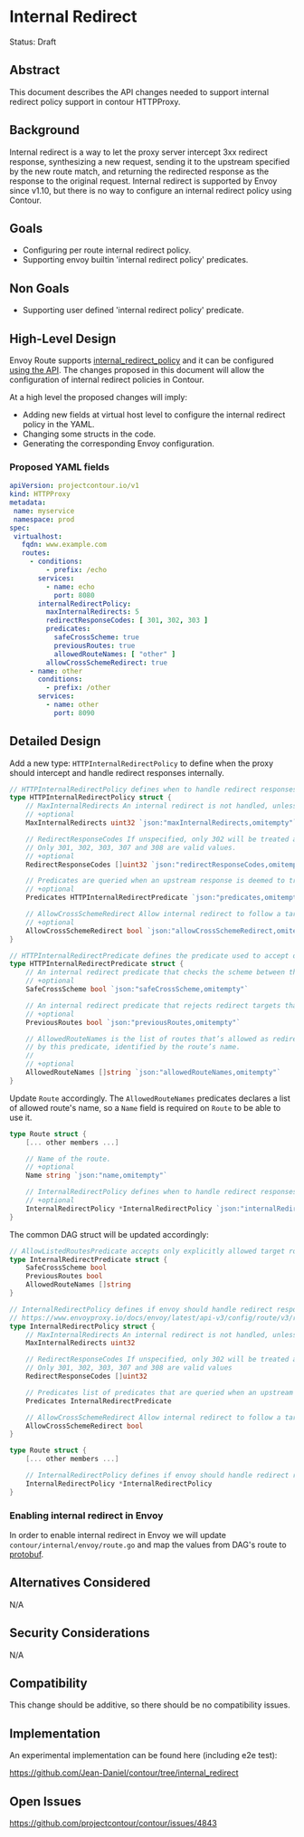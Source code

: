 # Internal Redirect

Status: Draft

## Abstract
This document describes the API changes needed to support internal redirect policy support in contour HTTPProxy.

## Background
Internal redirect is a way to let the proxy server intercept 3xx redirect response, synthesizing a new request, sending it to the upstream specified by the new route match, and returning the redirected response as the response to the original request.
Internal redirect is supported by Envoy since v1.10, but there is no way to configure an internal redirect policy using Contour.

## Goals
- Configuring per route internal redirect policy.
- Supporting envoy builtin 'internal redirect policy' predicates.

## Non Goals
- Supporting user defined 'internal redirect policy' predicate.

## High-Level Design

Envoy Route supports [internal_redirect_policy](https://www.envoyproxy.io/docs/envoy/latest/intro/arch_overview/http/http_connection_management#internal-redirects) and it can be configured [using the API](https://www.envoyproxy.io/docs/envoy/latest/api-v3/config/route/v3/route_components.proto#envoy-v3-api-field-config-route-v3-routeaction-internal-redirect-policy). The changes proposed in this document will allow the configuration of internal redirect policies in Contour.

At a high level the proposed changes will imply:
- Adding new fields at virtual host level to configure the internal redirect policy in the YAML.
- Changing some structs in the code.
- Generating the corresponding Envoy configuration.

### Proposed YAML fields

```yaml
apiVersion: projectcontour.io/v1
kind: HTTPProxy
metadata:
 name: myservice
 namespace: prod
spec:
 virtualhost:
   fqdn: www.example.com
   routes:
     - conditions:
         - prefix: /echo
       services:
         - name: echo
           port: 8080
       internalRedirectPolicy:
         maxInternalRedirects: 5
         redirectResponseCodes: [ 301, 302, 303 ]
         predicates:
           safeCrossScheme: true
           previousRoutes: true
           allowedRouteNames: [ "other" ]
         allowCrossSchemeRedirect: true
     - name: other
       conditions:
         - prefix: /other
       services:
         - name: other
           port: 8090
```

## Detailed Design

Add a new type: `HTTPInternalRedirectPolicy` to define when the proxy should intercept and handle redirect responses internally.

```Go
// HTTPInternalRedirectPolicy defines when to handle redirect responses internally.
type HTTPInternalRedirectPolicy struct {
    // MaxInternalRedirects An internal redirect is not handled, unless the number of previous internal redirects that a downstream request has encountered is lower than this value.
    // +optional
    MaxInternalRedirects uint32 `json:"maxInternalRedirects,omitempty"`

    // RedirectResponseCodes If unspecified, only 302 will be treated as internal redirect.
    // Only 301, 302, 303, 307 and 308 are valid values.
    // +optional
    RedirectResponseCodes []uint32 `json:"redirectResponseCodes,omitempty"`

    // Predicates are queried when an upstream response is deemed to trigger an internal redirect by all other criteria.
    // +optional
    Predicates HTTPInternalRedirectPredicate `json:"predicates,omitempty"`

    // AllowCrossSchemeRedirect Allow internal redirect to follow a target URI with a different scheme than the value of x-forwarded-proto.
    // +optional
    AllowCrossSchemeRedirect bool `json:"allowCrossSchemeRedirect,omitempty"`
}

// HTTPInternalRedirectPredicate defines the predicate used to accept or reject an internal redirection.
type HTTPInternalRedirectPredicate struct {
    // An internal redirect predicate that checks the scheme between the downstream url and the redirect target url.
    // +optional
    SafeCrossScheme bool `json:"safeCrossScheme,omitempty"`

    // An internal redirect predicate that rejects redirect targets that are pointing to a route that has been followed by a previous redirect from the current route.
    // +optional
    PreviousRoutes bool `json:"previousRoutes,omitempty"`

    // AllowedRouteNames is the list of routes that’s allowed as redirect target
    // by this predicate, identified by the route’s name.
    //
    // +optional
    AllowedRouteNames []string `json:"allowedRouteNames,omitempty"`
}
```

Update `Route` accordingly. 
The `AllowedRouteNames` predicates declares a list of allowed route's name, so a `Name` field is required on `Route` to be able to use it.

```Go
type Route struct {
    [... other members ...]

    // Name of the route.
    // +optional
    Name string `json:"name,omitempty"`

    // InternalRedirectPolicy defines when to handle redirect responses internally.
    // +optional
    InternalRedirectPolicy *InternalRedirectPolicy `json:"internalRedirectPolicy,omitempty"`
}
```

The common DAG struct will be updated accordingly:

```Go
// AllowListedRoutesPredicate accepts only explicitly allowed target routes.
type InternalRedirectPredicate struct {
    SafeCrossScheme bool
    PreviousRoutes bool
    AllowedRouteNames []string
}

// InternalRedirectPolicy defines if envoy should handle redirect response internally instead of sending it downstream.
// https://www.envoyproxy.io/docs/envoy/latest/api-v3/config/route/v3/route_components.proto#envoy-v3-api-msg-config-route-v3-internalredirectpolicy
type InternalRedirectPolicy struct {
    // MaxInternalRedirects An internal redirect is not handled, unless the number of previous internal redirects that a downstream request has encountered is lower than this value
    MaxInternalRedirects uint32

    // RedirectResponseCodes If unspecified, only 302 will be treated as internal redirect.
    // Only 301, 302, 303, 307 and 308 are valid values
    RedirectResponseCodes []uint32

    // Predicates list of predicates that are queried when an upstream response is deemed to trigger an internal redirect by all other criteria
    Predicates InternalRedirectPredicate

    // AllowCrossSchemeRedirect Allow internal redirect to follow a target URI with a different scheme than the value of x-forwarded-proto.
    AllowCrossSchemeRedirect bool
}

type Route struct {
    [... other members ...]

    // InternalRedirectPolicy defines if envoy should handle redirect response internally instead of sending it downstream.
    InternalRedirectPolicy *InternalRedirectPolicy
}
```

### Enabling internal redirect in Envoy
In order to enable internal redirect in Envoy we will update `contour/internal/envoy/route.go` and map the values from DAG's route to [protobuf](https://www.envoyproxy.io/docs/envoy/latest/api-v3/config/route/v3/route_components.proto#envoy-v3-api-field-config-route-v3-routeaction-internal-redirect-policy).


## Alternatives Considered

N/A

## Security Considerations

N/A

## Compatibility
This change should be additive, so there should be no compatibility issues.

## Implementation
An experimental implementation can be found here (including e2e test):

https://github.com/Jean-Daniel/contour/tree/internal_redirect

## Open Issues

https://github.com/projectcontour/contour/issues/4843


